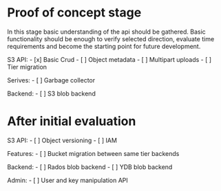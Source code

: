 # Proof of concept stage
In this stage basic understanding of the api should be gathered. Basic functionality should be enough to verify selected direction, evaluate time requirements and become the starting point for future development.

S3 API:
    - [x] Basic Crud
    - [ ] Object metadata
    - [ ] Multipart uploads
    - [ ] Tier migration

Serives:
    - [ ] Garbage collector

Backend:
    - [ ] S3 blob backend

# After initial evaluation
S3 API:
    - [ ] Object versioning
    - [ ] IAM

Features:
    - [ ] Bucket migration between same tier backends

Backend:
    - [ ] Rados blob backend
    - [ ] YDB blob backend

Admin:
    - [ ] User and key manipulation API

